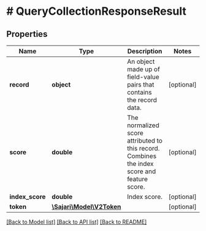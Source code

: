 # # QueryCollectionResponseResult

## Properties

| Name            | Type                                    | Description                                                                                 | Notes      |
| --------------- | --------------------------------------- | ------------------------------------------------------------------------------------------- | ---------- |
| **record**      | **object**                              | An object made up of field-value pairs that contains the record data.                       | [optional] |
| **score**       | **double**                              | The normalized score attributed to this record. Combines the index score and feature score. | [optional] |
| **index_score** | **double**                              | Index score.                                                                                | [optional] |
| **token**       | [**\Sajari\Model\V2Token**](V2Token.md) |                                                                                             | [optional] |

[[Back to Model list]](../../README.md#models) [[Back to API list]](../../README.md#endpoints) [[Back to README]](../../README.md)
